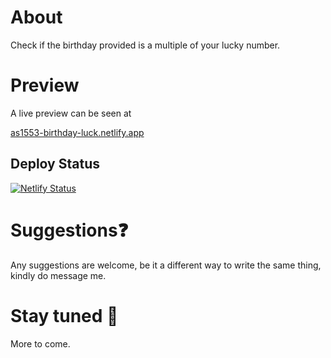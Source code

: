 # About
Check if the birthday provided is a multiple of your lucky number.

# Preview

A live preview can be seen at

[as1553-birthday-luck.netlify.app](https://as1553-birthday-luck.netlify.app)

## Deploy Status

[![Netlify Status](https://api.netlify.com/api/v1/badges/fc8413b5-edc9-4085-896d-4b05c33a5418/deploy-status)](https://app.netlify.com/sites/as1553-birthday-luck/deploys)


# Suggestions❓
Any suggestions are welcome, be it a different way to write the same thing, kindly do message me.

# Stay tuned 👀
More to come.